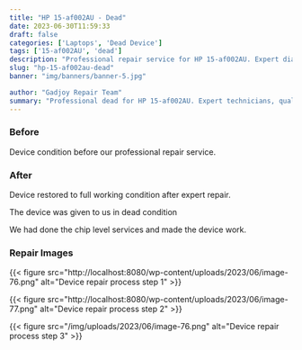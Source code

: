 ```yaml
---
title: "HP 15-af002AU - Dead"
date: 2023-06-30T11:59:33
draft: false
categories: ['Laptops', 'Dead Device']
tags: ['15-af002AU', 'dead']
description: "Professional repair service for HP 15-af002AU. Expert diagnosis and quality repairs in Bangalore."
slug: "hp-15-af002au-dead"
banner: "img/banners/banner-5.jpg"

author: "Gadjoy Repair Team"
summary: "Professional dead for HP 15-af002AU. Expert technicians, quality parts, warranty included."
---
```


### Before

Device condition before our professional repair service.

### After

Device restored to full working condition after expert repair.

The device was given to us in dead condition

We had done the chip level services and made the device work.

### Repair Images

{{< figure src="http://localhost:8080/wp-content/uploads/2023/06/image-76.png" alt="Device repair process step 1" >}}

{{< figure src="http://localhost:8080/wp-content/uploads/2023/06/image-77.png" alt="Device repair process step 2" >}}

{{< figure src="/img/uploads/2023/06/image-76.png" alt="Device repair process step 3" >}}


